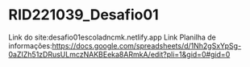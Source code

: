 # RID221039_Desafio01

Link do site:desafio01escoladncmk.netlify.app
Link Planilha de informações:https://docs.google.com/spreadsheets/d/1Nh2gSxYpSg-0aZIZh51zDRusULmczNAKBEeka8ARmkA/edit?pli=1&gid=0#gid=0
